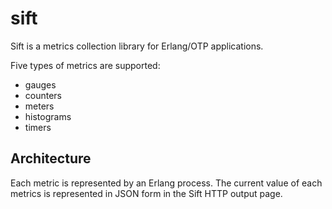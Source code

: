 # sift

Sift is a metrics collection library for Erlang/OTP applications.

Five types of metrics are supported:
- gauges
- counters
- meters
- histograms
- timers

## Architecture

Each metric is represented by an Erlang process. The current value of
each metrics is represented in JSON form in the Sift HTTP output page.

